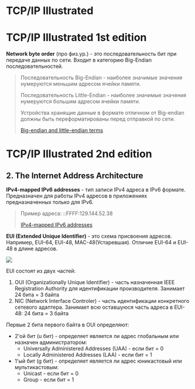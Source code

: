 # TCP/IP Illustrated

# TCP/IP Illustrated 1st edition

**Network byte order** (про физ.ур.) - это последовательность бит при передаче данных по сети. Входит в категорию Big-Endian последовательностей. 
  
> Последовательность Big-Endian - наиболее значимые значения нумеруются меньшим адресом ячейки памяти.
>
> Последовательность Little-Endian - наиболее значимые значения нумеруются большим адресом ячейки памяти.
>
> Устройства хранящие данные в формате отличном от Big-endian должны быть переформатированы перед отправкой по сети.
>
> [Big-endian and little-endian terms](https://www.webopedia.com/TERM/B/big_endian.html)

# TCP/IP Illustrated 2nd edition
## 2. The Internet Address Architecture

**IPv4-mapped IPv6 addresses** - тип записи IPv4 адреса в IPv6 формате. Предназначен для работы IPv4 адресов в приложениях предназначенных только для IPv6.

> Пример адреса: ::FFFF:129.144.52.38
>
> [IPv4-mapped IPv6 addresses](https://www.ibm.com/support/knowledgecenter/en/SSLTBW_2.3.0/com.ibm.zos.v2r3.hale001/ipv6d0031001726.htm)



**EUI (Extended Unique Identifier)** - это схема присвоения адресов. Например, EUI-64, EUI-48, MAC-48(Устаревшая). Отличие EUI-64 и EUI-48 в длине адресов.

![](https://upload.wikimedia.org/wikipedia/commons/thumb/9/94/MAC-48_Address.svg/800px-MAC-48_Address.svg.png)

EUI состоят из двух частей:
1) OUI (Organizationally Unique Identifier) - часть назначенная IEEE Registration Authority для идентификации производителя. Занимает 24 бита = 3 байта
2) NIC (Network Interface Controler) - часть идентификации конкретного сетевого адаптера. Занимает всю оставшуюся часть адреса в EUI-48: 24 бита = 3 байта

Первые 2 бита первого байта в OUI определяют:
- 2'ой бит (u бит) - определяет является ли адрес глобальным или назначен администратором:
  - Universally Administered Addresses (UAA) - если бит = 0
  - Locally Administered Addresses (LAA) - если бит = 1
- 1'ый бит (g бит) - определяет является ли адрес юникастовый или мультикастовым:
  - Unicast - если бит = 0
  - Group - если бит = 1

